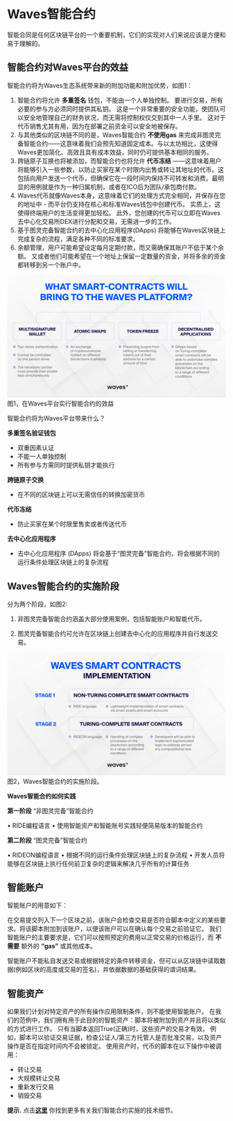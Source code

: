 # Waves智能合约

智能合同是任何区块链平台的一个重要机制，它们的实现对人们来说应该是方便和易于理解的。

## 智能合约对Waves平台的效益

智能合约将为Waves生态系统带来新的附加功能和附加优势，如图1：

1. 智能合约将允许 **多重签名** 钱包，不能由一个人单独控制。 要进行交易，所有必要的参与方必须同时提供其私钥。 这是一个非常重要的安全功能，使团队可以安全地管理自己的财务状况，而无需将控制权仅交到其中一人手里。 这对于代币销售尤其有用，因为在部署之前资金可以安全地被保存。
2. 与其他类似的区块链不同的是，Waves智能合约 **不使用gas** 来完成非图灵完备智能合约——这意味着我们会预先知道固定成本。与以太坊相比，这使得Waves更加简化、高效且具有成本效益，同时仍可提供基本相同的服务。
3. 跨链原子互换也将被添加，而智能合约也将允许 **代币冻结** ——这意味着用户将能够引入一些参数，以防止买家在某个时限内出售或转让其地址的代币。这包括向用户发送一个代币，但确保它在一段时间内保持不可转发和消费。最明显的用例就是作为一种归属机制，或者在ICO后为团队/承包商付款。
4. Waves代币就像Waves本身，这意味着它们的处理方式完全相同，并保存在您的地址中 - 而平台仍支持在核心和标准Waves钱包中创建代币。 实质上，这使得终端用户的生活变得更加轻松。 此外，您创建的代币可以立即在Waves去中心化交易所DEX进行分配和交易，无需进一步的工作。
5. 基于图灵完备智能合约的去中心化应用程序\(DApps\) 将能够在Waves区块链上完成复杂的流程，满足各种不同的标准要求。
6. 余额管理，用户可能希望设定每月定期付款，而又需确保其账户不低于某个余额。 又或者他们可能希望在一个地址上保留一定数量的资金，并将多余的资金都转移到另一个账户中。

![](/_assets/Benefits-of-Waves-Smart-Contracts.png)图1，在Waves平台实行智能合约的效益

智能合约将为Waves平台带来什么？

**多重签名验证钱包**
- 双重因素认证
- 不能一人单独控制
- 所有参与方需同时提供私钥才能执行

**跨链原子交换**
- 在不同的区块链上可以无需信任的转换加密货币

**代币冻结**
- 防止买家在某个时限里售卖或者传送代币

**去中心化应用程序**
- 去中心化应用程序 \(DApps\) 将会基于“图灵完备”智能合约，将会根据不同的运行条件处理区块链上的复杂流程


## Waves智能合约的实施阶段

分为两个阶段，如图2:

1. 非图灵完备智能合约涵盖大部分使用案例，包括智能账户和智能代币。

2. 图灵完备智能合约可允许在区块链上创建去中心化的应用程序并自行发送交易。

![](/_assets/Stages-of-Waves-Smart-Contracts-Implementation.png)图2，Waves智能合约的实施阶段。

**Waves智能合约如何实践**

**第一阶段**	     “非图灵完备”智能合约

•	RIDE编程语言
•	使用智能资产和智能账号实践轻便简易版本的智能合约

**第二阶段**     “图灵完备”智能合约

•	RIDEON编程语言
•	根据不同的运行条件处理区块链上的复杂流程
•	开发人员将能够在区块链上执行任何前卫复杂的逻辑来解决几乎所有的计算任务


## 智能账户

智能账户的用意如下：

在交易提交列入下一个区块之前，该账户会检查交易是否符合脚本中定义的某些要求。将该脚本附加到该账户，以便该账户可以在确认每个交易之前验证它。 我们智能账户的主要要求是，它们可以按照预定的费用以正常交易的价格运行，而 **不需要** 额外的 **“gas”** 或其他成本。

智能账户不能私自发送交易或根据特定的条件转移资金，但可以从区块链中读取数据\(例如区块的高度或交易的签名\)，并依据数据的基础获得的谓词结果。

## 智能资产

如果我们计划对特定资产的所有操作应用限制条件，则不能使用智能账户。 在我们的范例中，我们拥有用于此目的的智能资产：脚本将被附加到资产并且将以类似的方式进行工作。 只有当脚本返回True\(正确\)时，这些资产的交易才有效。 例如，脚本可以验证交易证据，检查公证人/第三方托管人是否批准交易，以及资产操作是否在指定时间内不会被锁定。 使用资产时，代币的脚本在以下操作中被调用：

* 转让交易
* 大规模转让交易
* 重新发行交易
* 销毁交易

**提示.** 点击[**这里**](/technical-details/waves-contracts-language-description.md) 你找到更多有关我们智能合约实施的技术细节。
